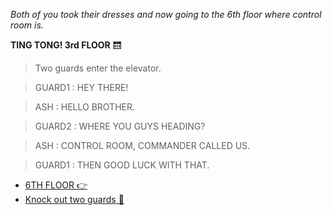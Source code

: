 *Both of you took their dresses and now going to the 6th floor where control room is.*

**TING TONG! 3rd FLOOR** 🛗
>Two guards enter the elevator.

>GUARD1 : HEY THERE!

>ASH : HELLO BROTHER.

>GUARD2 : WHERE YOU GUYS HEADING?

>ASH : CONTROL ROOM, COMMANDER CALLED US.

>GUARD1 : THEN GOOD LUCK WITH THAT.

- [6TH FLOOR 👉](../B1BA.md)
- [Knock out two guards 🤜](../B1BB.md)
